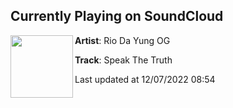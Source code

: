 ## Currently Playing on SoundCloud

[<img align="left" width="100" src="https://i1.sndcdn.com/artworks-H56Bj2HEpsY5bLb9-vdd2Bw-t500x500.jpg">](https://soundcloud.com/riodayungog/speak-the-truth)

**Artist**: Rio Da Yung OG 

**Track**: Speak The Truth

Last updated at 12/07/2022 08:54
